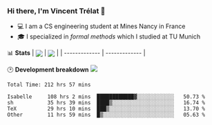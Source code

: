 ### Hi there, I'm Vincent Trélat 👋
 - 💻 I am a CS engineering student at Mines Nancy in France
 - 🎓 I specialized in *formal methods* which I studied at TU Munich

📊 **Stats**
| <img align="center" src="https://readme-stats.clckblog.space/api?username=VTrelat&show_icons=true&include_all_commits=true&theme=tokyonight&hide_border=true" /> | <img align="center" src="https://readme-stats.clckblog.space/api/top-langs/?username=VTrelat&layout=compact&theme=tokyonight&hide_border=true" /> |
| ------------- | ------------- |

🕑 **Development breakdown** ![](https://wakatime.com/badge/user/8d0110fb-6b70-4990-ab86-45c404715c2b.svg)
<!--START_SECTION:waka-->

```text
Total Time: 212 hrs 57 mins

Isabelle     108 hrs 2 mins  ████████████▓░░░░░░░░░░░░   50.73 %
sh           35 hrs 39 mins  ████▒░░░░░░░░░░░░░░░░░░░░   16.74 %
TeX          29 hrs 10 mins  ███▒░░░░░░░░░░░░░░░░░░░░░   13.70 %
Other        11 hrs 59 mins  █▒░░░░░░░░░░░░░░░░░░░░░░░   05.63 %
```

<!--END_SECTION:waka-->
